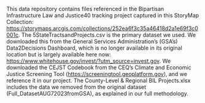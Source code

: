 This data repository contains files referenced in the Bipartisan Infrastructure Law and Justice40 tracking project captured in this StoryMap Collection: https://storymaps.arcgis.com/collections/252ea6f3c35a46418d2a1e69f3c0001c.
The 5StateTractsandProjects.csv is the primary dataset we used. We downloaded this from the General Services Administration’s (GSA’s) Data2Decisions Dashboard, which is no longer available in its original location but is largely available here now: https://www.whitehouse.gov/invest/?utm_source=invest.gov.
We downloaded the CEJST Codebook from the CEQ’s Climate and Economic Justice Screening Tool (https://screeningtool.geoplatform.gov), and we reference it in our project. 
The County-Level & Regional BIL Projects.xlsx includes the data we removed from the original dataset (Full_DatasetAUG72023fromGSA), as explained in our full methodology.
